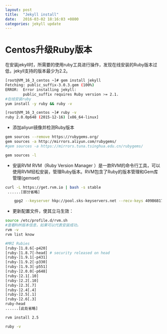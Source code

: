 ```yaml
---
layout: post
title:  "Jekyll install"
date:   2016-03-02 18:16:03 +0800
categories: jekyll update
---
```








# Centos升级Ruby版本


在安装jekyll时，所需要的使用ruby工具进行操作，发现在线安装的Ruby版本过低，jekyll支持的版本最少为2.2。

```bash
[root@VM_16_3_centos ~]# gem install jekyll
Fetching: public_suffix-3.0.3.gem (100%)
ERROR:  Error installing jekyll:
        public_suffix requires Ruby version >= 2.1.
#在线安装ruby
yum install -y ruby && ruby -v

[root@VM_16_3_centos ~]# ruby -v
ruby 2.0.0p648 (2015-12-16) [x86_64-linux]
```


* 添加aliyun镜像并检测Ruby版本

```bash
gem sources --remove https://rubygems.org/
gem sources -a http://mirrors.aliyun.com/rubygems/
#gem sources -a https://mirrors.tuna.tsinghua.edu.cn/rubygems/

gem sources -l
```
* 安装RVM
RVM（Ruby Version Manager ）是一款RVM的命令行工具，可以使用RVM轻松安装，管理Ruby版本。RVM包含了Ruby的版本管理和Gem库管理(gemset)
```bash
curl -L https://get.rvm.io | bash -s stable
 ......[部分省略]

    gpg2 --keyserver hkp://pool.sks-keyservers.net --recv-keys 409B6B1796C275462A1703113804BB82D39DC0E3 7D2BAF1CF37B13E2069D6956105BD0E739499BDB
```


* 更新配置文件，使其立马生效：

```bash
source /etc/profile.d/rvm.sh
#查看RVM版本信息，如果可以代表安装成功。
rvm -v
rvm list know

#MRI Rubies
[ruby-]1.8.6[-p420]
[ruby-]1.8.7[-head] # security released on head
[ruby-]1.9.1[-p431]
[ruby-]1.9.2[-p330]
[ruby-]1.9.3[-p551]
[ruby-]2.0.0[-p648]
[ruby-]2.1[.10]
[ruby-]2.2[.10]
[ruby-]2.3[.7]
[ruby-]2.4[.4]
[ruby-]2.5[.1]
[ruby-]2.6[.3]
ruby-head
......[此处省略]

rvm install 2.5

ruby -v
```

